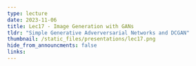 ```yaml
---
type: lecture
date: 2023-11-06
title: Lec17 - Image Generation with GANs
tldr: "Simple Generative Adverversarial Networks and DCGAN"
thumbnail: /static_files/presentations/lec17.png
hide_from_announcments: false
links:
---
```

